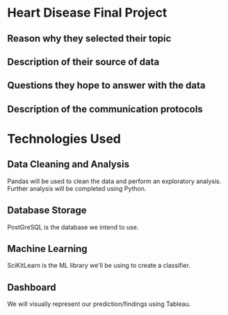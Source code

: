 # Heart Disease Final Project

## Reason why they selected their topic 
## Description of their source of data
## Questions they hope to answer with the data
## Description of the communication protocols
# Technologies Used
## Data Cleaning and Analysis
Pandas will be used to clean the data and perform an exploratory analysis. Further analysis will be completed using Python.
## Database Storage
PostGreSQL is the database we intend to use.
## Machine Learning
SciKitLearn is the ML library we'll be using to create a classifier. 
## Dashboard
We will visually represent our prediction/findings using Tableau.

 

